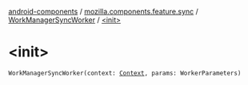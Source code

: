 [android-components](../../index.md) / [mozilla.components.feature.sync](../index.md) / [WorkManagerSyncWorker](index.md) / [&lt;init&gt;](./-init-.md)

# &lt;init&gt;

`WorkManagerSyncWorker(context: `[`Context`](https://developer.android.com/reference/android/content/Context.html)`, params: WorkerParameters)`